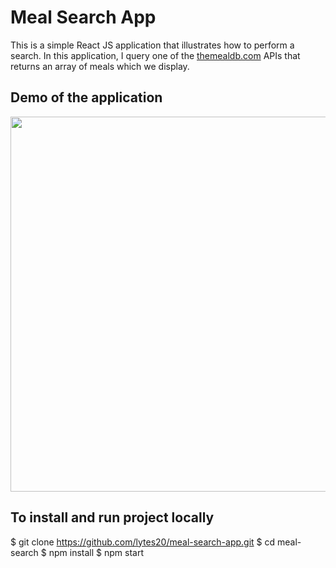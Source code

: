 # Meal Search App

This is a simple React JS application that illustrates how to perform a search. In this application, I query one of the [themealdb.com](https://www.themealdb.com/) APIs that returns an array of meals which we display.

## Demo of the application

<img src="demo/searchapp2.gif" width="600">

## To install and run project locally

$ git clone https://github.com/lytes20/meal-search-app.git
$ cd meal-search
$ npm install
$ npm start